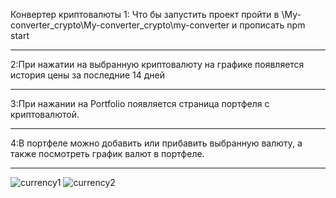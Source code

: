 Конвертер криптовалюты 
1: Что бы запустить проект пройти в \My-converter_crypto\My-converter_crypto\my-converter и прописать npm start
_____________________________________________________________________________________________________________
2:При нажатии на выбранную криптовалюту на графике появляется история цены за последние 14 дней
_____________________________________________________________________________________________________________
3:При нажании на Portfolio появляется страница портфеля с криптовалютой.
_____________________________________________________________________________________________________________
4:В портфеле можно добавить или прибавить выбранную валюту, а также посмотреть график валют в портфеле.
_____________________________________________________________________________________________________________
![currency1](https://user-images.githubusercontent.com/91624026/170889474-6d086f7a-d351-4250-a4b9-fcec08f0cd6d.png)
![currency2](https://user-images.githubusercontent.com/91624026/170889481-c832ea6b-4435-4d1b-991e-b4d3fc63c9e6.png)
